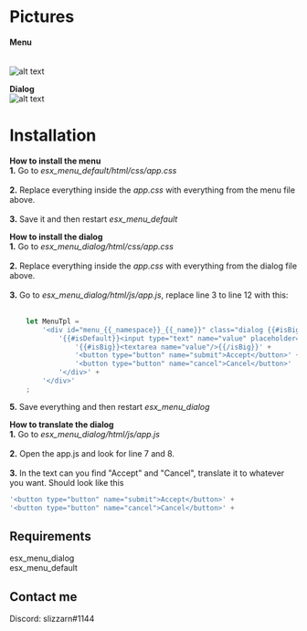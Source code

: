 # Pictures

**Menu**<br />
<br />
<br />
           ![alt text](https://i.gyazo.com/cc2cd034b7320437cc28fdb7c5d9b9a2.png)


**Dialog**<br />
![alt text](https://i.gyazo.com/bbd10ce9f0bcf1e975576fe0e6da3a2f.png)

# Installation
**How to install the menu**<br />
**1.** Go to *esx_menu_default/html/css/app.css*<br /> <br />
**2.** Replace everything inside the *app.css* with everything from the menu file above.<br /> <br />
**3.** Save it and then restart *esx_menu_default*

**How to install the dialog**<br />
**1.** Go to *esx_menu_dialog/html/css/app.css*<br /> <br />
**2.** Replace everything inside the *app.css* with everything from the dialog file above.<br /> <br />
**3.** Go to *esx_menu_dialog/html/js/app.js*, replace line 3 to line 12 with this:<br /> <br />

```javascript
	let MenuTpl =
		'<div id="menu_{{_namespace}}_{{_name}}" class="dialog {{#isBig}}big{{/isBig}}">' +
			'{{#isDefault}}<input type="text" name="value" placeholder="{{title}}" id="inputText"/>{{/isDefault}}' +
				'{{#isBig}}<textarea name="value"/>{{/isBig}}' +
				'<button type="button" name="submit">Accept</button>' +
				'<button type="button" name="cancel">Cancel</button>'
			'</div>' +
		'</div>'
	;
```

**5.** Save everything and then restart *esx_menu_dialog*

**How to translate the dialog**<br />
**1.** Go to *esx_menu_dialog/html/js/app.js*<br /> <br />
**2.** Open the app.js and look for line 7 and 8.<br /> <br />
**3.** In the text can you find "Accept" and "Cancel", translate it to whatever you want. Should look like this

```javascript
'<button type="button" name="submit">Accept</button>' +
'<button type="button" name="cancel">Cancel</button>' + 
```

## Requirements
esx_menu_dialog<br />
esx_menu_default

## Contact me
Discord: slizzarn#1144
